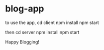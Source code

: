 # blog-app

to use the app, cd client
npm install
npm start

then cd server
npm install
npm start

Happy Blogging!

